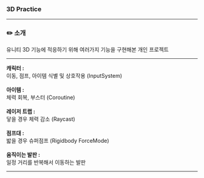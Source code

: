 ### 3D Practice
---
### ✏️ **소개**

유니티 3D 기능에 적응하기 위해 여러가지 기능을 구현해본 개인 프로젝트

---
**캐릭터 :**
<br>
이동, 점프, 아이템 식별 및 상호작용 (InputSystem)
<br><br>
**아이템 :**
<br>
체력 회복, 부스터 (Coroutine)
<br><br>
**레이저 트랩 :**
<br>
닿을 경우 체력 감소 (Raycast)
<br><br>
**점프대 :**
<br>
밟을 경우 슈퍼점프 (Rigidbody ForceMode)
<br><br>
**움직이는 발판 :**
<br>
일정 거리를 반복해서 이동하는 발판

---
